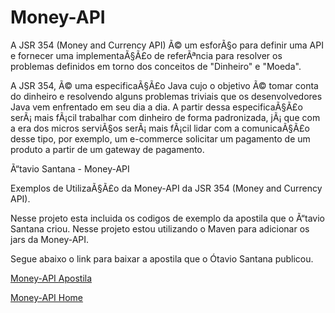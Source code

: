 # Money-API

A JSR 354 (Money and Currency API) Ã© um esforÃ§o para definir uma API e fornecer uma implementaÃ§Ã£o de referÃªncia
para resolver os problemas definidos em torno dos conceitos de "Dinheiro" e "Moeda".

A JSR 354, Ã© uma especificaÃ§Ã£o Java cujo o objetivo Ã© tomar conta do dinheiro e resolvendo alguns problemas triviais que
os desenvolvedores Java vem enfrentado em seu dia a dia. A partir dessa especificaÃ§Ã£o serÃ¡ mais fÃ¡cil trabalhar com
dinheiro de forma padronizada, jÃ¡ que com a era dos micros serviÃ§os serÃ¡ mais fÃ¡cil lidar com a comunicaÃ§Ã£o desse tipo,
por exemplo, um e-commerce solicitar um pagamento de um produto a partir de um gateway de pagamento.

Ã“tavio Santana - Money-API 

Exemplos de UtilizaÃ§Ã£o da Money-API da JSR 354 (Money and Currency API).

Nesse projeto esta incluida os codigos de exemplo da apostila que o Ã“tavio Santana criou. 
Nesse projeto estou utilizando o Maven para adicionar os jars da Money-API.

<p>Segue abaixo o link para baixar a apostila que o Ótavio Santana publicou.</p>
<a href="http://otaviojava.gitbooks.io/money-api/"> Money-API Apostila</a>

<a href="http://daniel-dos.github.io/Money-API/"> Money-API Home</a>




